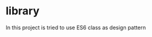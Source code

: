 # library

In this project is tried to use ES6 class as design pattern

<a href="https://mzr96.github.io/library/"></a>
